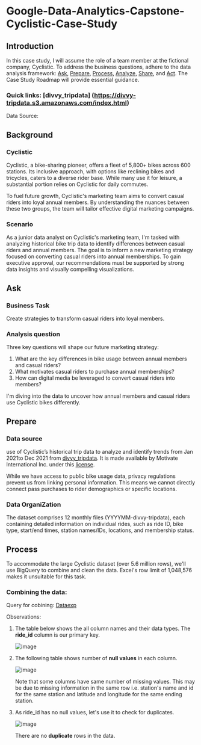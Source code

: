 # Google-Data-Analytics-Capstone-Cyclistic-Case-Study

## Introduction
In this case study, I will assume the role of a team member at the fictional company, Cyclistic. To address the business questions, adhere to the data analysis framework: [Ask](https://github.com/Niharika040/Google-Data-Analytics-Capstone-Cyclistic-Case-Study/edit/main/README.md#ask), [Prepare](https://github.com/Niharika040/Google-Data-Analytics-Capstone-Cyclistic-Case-Study/edit/main/README.md), [Process](https://github.com/Niharika040/Google-Data-Analytics-Capstone-Cyclistic-Case-Study/edit/main/README.md), [Analyze](https://github.com/Niharika040/Google-Data-Analytics-Capstone-Cyclistic-Case-Study/edit/main/README.md), [Share](https://github.com/Niharika040/Google-Data-Analytics-Capstone-Cyclistic-Case-Study/edit/main/README.md), and [Act](https://github.com/Niharika040/Google-Data-Analytics-Capstone-Cyclistic-Case-Study/edit/main/README.md). The Case Study Roadmap will provide essential guidance.

### Quick links: [divvy_tripdata] (https://divvy-tripdata.s3.amazonaws.com/index.html)
Data Source:

## Background
### Cyclistic
Cyclistic, a bike-sharing pioneer, offers a fleet of 5,800+ bikes across 600 stations. Its inclusive approach, with options like reclining bikes and tricycles, caters to a diverse rider base. While many use it for leisure, a substantial portion relies on Cyclistic for daily commutes.

To fuel future growth, Cyclistic's marketing team aims to convert casual riders into loyal annual members. By understanding the nuances between these two groups, the team will tailor effective digital marketing campaigns.

### Scenario
As a junior data analyst on Cyclistic's marketing team, I'm tasked with analyzing historical bike trip data to identify differences between casual riders and annual members. The goal is to inform a new marketing strategy focused on converting casual riders into annual memberships. To gain executive approval, our recommendations must be supported by strong data insights and visually compelling visualizations.

## Ask

### Business Task
Create strategies to transform casual riders into loyal members.

### Analysis question
Three key questions will shape our future marketing strategy:
1. What are the key differences in bike usage between annual members and casual riders?
2. What motivates casual riders to purchase annual memberships?
3. How can digital media be leveraged to convert casual riders into members?
   
I'm diving into the data to uncover how annual members and casual riders use Cyclistic bikes differently.

## Prepare
### Data source
use of Cyclistic’s historical trip data to analyze and identify trends from Jan 2021to Dec 2021 from [divvy_tripdata](https://divvy-tripdata.s3.amazonaws.com/index.html). It is made available by Motivate International Inc. under this [license](https://www.divvybikes.com/data-license-agreement).

While we have access to public bike usage data, privacy regulations prevent us from linking personal information. This means we cannot directly connect pass purchases to rider demographics or specific locations.

### Data OrganiZation
The dataset comprises 12 monthly files (YYYYMM-divvy-tripdata), each containing detailed information on individual rides, such as ride ID, bike type, start/end times, station names/IDs, locations, and membership status.

## Process
To accommodate the large Cyclistic dataset (over 5.6 million rows), we'll use BigQuery to combine and clean the data. Excel's row limit of 1,048,576 makes it unsuitable for this task.
### Combining the data:
Query for cobining: [Dataexp](https://github.com/Niharika040/Google-Data-Analytics-Capstone-Cyclistic-Case-Study/blob/64df502f4d8c59d807cb6333c6cf856e944859eb/02.Dataexp.sql)

Observations:  
1. The table below shows the all column names and their data types. The __ride_id__ column is our primary key.  

   ![image](https://user-images.githubusercontent.com/125132307/226139161-c5209861-7542-4ad6-8d9a-ce0115086e4d.png)  

2. The following table shows number of __null values__ in each column.  
   
   ![image](https://user-images.githubusercontent.com/125132307/226182623-1f3378b1-c4b2-403e-8a41-7916aacd3666.png)

   Note that some columns have same number of missing values. This may be due to missing information in the same row i.e. station's name and id for the same station and latitude and longitude for the same ending station.  
3. As ride_id has no null values, let's use it to check for duplicates.  

   ![image](https://user-images.githubusercontent.com/125132307/226181500-38f9b3ca-811d-4612-87ea-87b6d1d3843e.png)

   There are no __duplicate__ rows in the data. 
